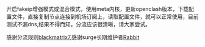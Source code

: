 开启fakeip增强模式或混合模式，使用meta内核，更新openclash版本，下载配置文件，直接复制节点连接到机场订阅上，读取配置文件，就可以正常使用，目前测试不漏dns,结果不得而知。分流应该很清晰，请大家尝试。

感谢分流规则[blackmatrix7](https://github.com/blackmatrix7),感谢surge长期维护者[Rabbit](https://github.com/Rabbit-Spec)

